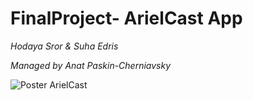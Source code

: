 # FinalProject- ArielCast App

*Hodaya Sror & Suha Edris*

*Managed by Anat Paskin-Cherniavsky*


![Poster ArielCast](https://user-images.githubusercontent.com/33117494/118356649-fa9c8300-b57e-11eb-8c86-318ce4e34e4f.JPG)


